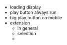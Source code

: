 
- loading display 
- play button always run
- big play button on mobile
- extension
    + in general
    + selection
    + 